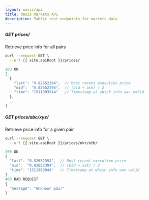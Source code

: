 ```yaml
---
layout: oasis/api
title: Oasis Markets API
description: Public rest endpoints for markets data
---
```


##### GET prices/

Retrieve price info for all pairs

```bash
curl --request GET \
  --url {{ site.apiRoot }}/prices/
```

```javascript
200 OK
[
  {
    "last": "0.82652394",  // Most recent execution price
    "mid":  "0.82652394",  // (bid + ask) / 2
    "time": "1511993944"   // Timestamp at which info was valid
  },
  ...
]
```

##### GET prices/abc/xyz/

Retrieve price info for a given pair

```bash
curl --request GET \
  --url {{ site.apiRoot }}/prices/mkr/eth/
```

```javascript
200 OK
{
  "last": "0.82652394",  // Most recent execution price
  "mid":  "0.82652394",  // (bid + ask) / 2
  "time": "1511993944"   // Timestamp at which info was valid
}
400 BAD REQUEST
{
  "message": "Unknown pair"
}
```

